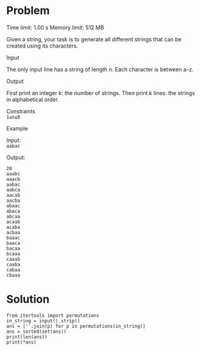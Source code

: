 # Problem

Time limit: 1.00 s Memory limit: 512 MB

Given a string, your task is to generate all different strings that can be created using its characters.

Input

The only input line has a string of length n. Each character is between a–z.

Output

First print an integer k: the number of strings. Then print k lines: the strings in alphabetical order.

Constraints<br>
`1≤n≤8`

Example

Input:<br>
`aabac`

Output:<br>
```
20
aaabc
aaacb
aabac
aabca
aacab
aacba
abaac
abaca
abcaa
acaab
acaba
acbaa
baaac
baaca
bacaa
bcaaa
caaab
caaba
cabaa
cbaaa
```

# Solution
```
from itertools import permutations
in_string = input().strip()
ans = [''.join(p) for p in permutations(in_string)]
ans = sorted(set(ans))
print(len(ans))
print(*ans)
```
